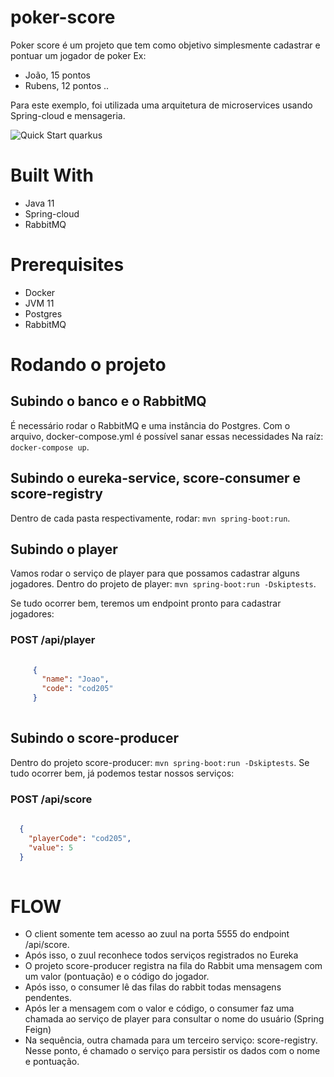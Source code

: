 # poker-score

Poker score é um projeto que tem como objetivo simplesmente cadastrar e pontuar um jogador de poker
Ex:
- João, 15 pontos
- Rubens, 12 pontos ..

Para este exemplo, foi utilizada uma arquitetura de microservices usando Spring-cloud e mensageria.

![Quick Start quarkus](https://i.ibb.co/bFsYsYn/draaaa-1.png)

# Built With
- Java 11
- Spring-cloud 
- RabbitMQ

# Prerequisites
 - Docker
 - JVM 11 
 - Postgres
 - RabbitMQ
 
# Rodando o projeto
## Subindo o banco e o RabbitMQ
É necessário rodar o RabbitMQ e uma instância do Postgres. Com o arquivo, docker-compose.yml é possível sanar essas necessidades
Na raíz:
`docker-compose up`.

## Subindo o eureka-service, score-consumer e score-registry
Dentro de cada pasta respectivamente, rodar:
`mvn spring-boot:run`.

## Subindo o player
Vamos rodar o serviço de player para que possamos cadastrar alguns jogadores.
Dentro do projeto de player:
`mvn spring-boot:run -Dskiptests`.

Se tudo ocorrer bem, teremos um endpoint pronto para cadastrar jogadores:
### POST /api/player
```json 
    
     {
       "name": "Joao",
       "code": "cod205"
     }
 
```

## Subindo o score-producer
Dentro do projeto score-producer:
`mvn spring-boot:run -Dskiptests`.
Se tudo ocorrer bem, já podemos testar nossos serviços:

### POST /api/score
```json 
    
  {
	"playerCode": "cod205",
	"value": 5
  }
 
```

# FLOW
- O client somente tem acesso ao zuul na porta 5555 do endpoint /api/score.
- Após isso, o zuul reconhece todos serviços registrados no Eureka
- O projeto score-producer registra na fila do Rabbit uma mensagem com um valor (pontuação) e o código do jogador.
- Após isso, o consumer lê das filas do rabbit todas mensagens pendentes. 
- Após ler a mensagem com o valor e código, o consumer faz uma chamada ao serviço de player para consultar o nome do usuário (Spring Feign)
- Na sequência, outra chamada para um terceiro serviço: score-registry. Nesse ponto, é chamado o serviço para persistir os dados com o nome e pontuação.
